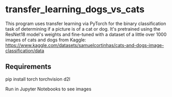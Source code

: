 # transfer_learning_dogs_vs_cats
This program uses transfer learning via PyTorch for the binary classification task of determining if a picture is of a cat or dog. It's pretrained using the ResNet18 model's weights and fine-tuned with a dataset of a little over 1000 images of cats and dogs from Kaggle: https://www.kaggle.com/datasets/samuelcortinhas/cats-and-dogs-image-classification/data

## Requirements
pip install torch torchvision d2l

Run in Jupyter Notebooks to see images
